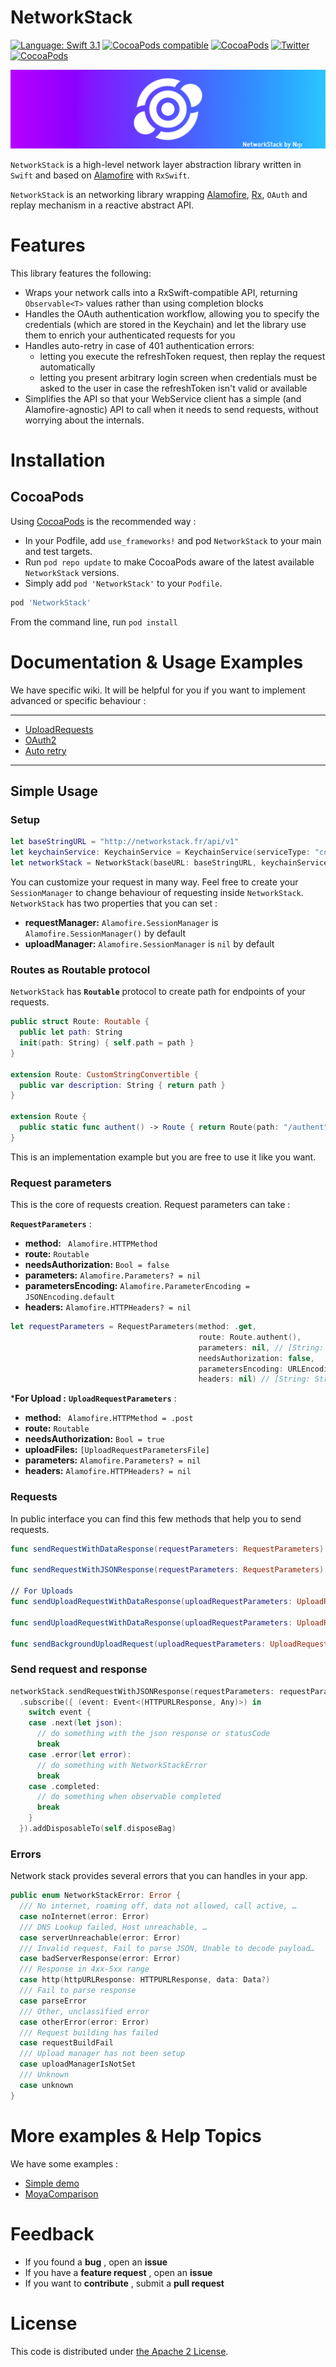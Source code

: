 NetworkStack
===========
[![Language: Swift 3.1](https://img.shields.io/badge/Swift-3.1-orange.svg?style=flat-square)](https://swift.org)
[![CocoaPods compatible](https://img.shields.io/cocoapods/v/NetworkStack.svg?style=flat-square)](https://cocoapods.org/pods/NetworkStack)
[![CocoaPods](https://img.shields.io/cocoapods/p/NetworkStack.svg?style=flat-square)]()
[![Twitter](https://img.shields.io/badge/twitter-@Niji_Digital-blue.svg?style=flat-square)](http://twitter.com/Niji_Digital)
[![CocoaPods](https://img.shields.io/cocoapods/l/NetworkStack.svg?style=flat-square)](LICENSE)

<img src="cover.png">

`NetworkStack` is a high-level network layer abstraction library written in `Swift` and based on [Alamofire](https://github.com/Alamofire/Alamofire) with `RxSwift`. 

`NetworkStack` is an networking library wrapping [Alamofire](https://github.com/Alamofire/Alamofire), [Rx](https://github.com/ReactiveX/RxSwift), `OAuth` and replay mechanism in a reactive abstract API.

# Features

This library features the following:

* Wraps your network calls into a RxSwift-compatible API, returning `Observable<T>` values rather than using completion blocks
* Handles the OAuth authentication workflow, allowing you to specify the credentials (which are stored in the Keychain) and let the library use them to enrich your authenticated requests for you
* Handles auto-retry in case of 401 authentication errors:
  * letting you execute the refreshToken request, then replay the request automatically
  * letting you present arbitrary login screen when credentials must be asked to the user in case the refreshToken isn't valid or available
* Simplifies the API so that your WebService client has a simple (and Alamofire-agnostic) API to call when it needs to send requests, without worrying about the internals.
 
# Installation
 
## CocoaPods

Using [CocoaPods](https://guides.cocoapods.org) is the recommended way :

- In your Podfile, add `use_frameworks!` and pod `NetworkStack` to your main and test targets.
- Run `pod repo update` to make CocoaPods aware of the latest available `NetworkStack` versions.
- Simply add `pod 'NetworkStack'` to your `Podfile`.

```ruby
pod 'NetworkStack'
```

From the command line, run `pod install`

# Documentation & Usage Examples
We have specific wiki. It will be helpful for you if you want to implement advanced or specific behaviour : 
 
---------------- 
 
- [UploadRequests](Documentation/UploadRequests.md)
- [OAuth2](Documentation/OAuth2)
- [Auto retry](Documentation/AutoRetry.md)
 
---------------- 

## Simple Usage

### Setup 
```swift
let baseStringURL = "http://networkstack.fr/api/v1"
let keychainService: KeychainService = KeychainService(serviceType: "com.networkstack.keychain")
let networkStack = NetworkStack(baseURL: baseStringURL, keychainService: keychainService)
```
You can customize your request in many way. Feel free to create your `SessionManager` to change behaviour of requesting inside `NetworkStack`. `NetworkStack` has two properties that you can set :

- **requestManager:** `Alamofire.SessionManager` is `Alamofire.SessionManager()` by default
- **uploadManager:**  `Alamofire.SessionManager` is `nil` by default

### Routes as Routable protocol
`NetworkStack` has **`Routable`** protocol to create path for endpoints of your requests.

```swift
public struct Route: Routable {
  public let path: String
  init(path: String) { self.path = path }
}

extension Route: CustomStringConvertible {
  public var description: String { return path }
}

extension Route {
  public static func authent() -> Route { return Route(path: "/authent") }
}
```

This is an implementation example but you are free to use it like you want.

### Request parameters
This is the core of requests creation. Request parameters can take : 

**`RequestParameters`** :

- **method:** ` Alamofire.HTTPMethod`
- **route:** `Routable`
- **needsAuthorization:** `Bool = false`
- **parameters:** `Alamofire.Parameters? = nil`
- **parametersEncoding:** `Alamofire.ParameterEncoding = JSONEncoding.default`
- **headers:** `Alamofire.HTTPHeaders? = nil`

```swift
let requestParameters = RequestParameters(method: .get,
                                          route: Route.authent(),
                                          parameters: nil, // [String: Any] type
                                          needsAuthorization: false,
                                          parametersEncoding: URLEncoding.httpBody,
                                          headers: nil) // [String: String] type
```

***For Upload :** **`UploadRequestParameters`** :

- **method:** ` Alamofire.HTTPMethod = .post`
- **route:** `Routable`
- **needsAuthorization:** `Bool = true`
- **uploadFiles:** `[UploadRequestParametersFile]`
- **parameters:** `Alamofire.Parameters? = nil`
- **headers:** `Alamofire.HTTPHeaders? = nil`


### Requests

In public interface you can find this few methods that help you to send requests.

```swift
func sendRequestWithDataResponse(requestParameters: RequestParameters) -> Observable<(HTTPURLResponse, Data)>

func sendRequestWithJSONResponse(requestParameters: RequestParameters) -> Observable<(HTTPURLResponse, Any)>

// For Uploads
func sendUploadRequestWithDataResponse(uploadRequestParameters: UploadRequestParameters) -> Observable<(HTTPURLResponse, Data)>

func sendUploadRequestWithDataResponse(uploadRequestParameters: UploadRequestParameters) -> Observable<(HTTPURLResponse, Any)>

func sendBackgroundUploadRequest(uploadRequestParameters: UploadRequestParameters) -> Observable<URLSessionTask>
```

### Send request and response
```swift
networkStack.sendRequestWithJSONResponse(requestParameters: requestParameters)
  .subscribe({ (event: Event<(HTTPURLResponse, Any)>) in
    switch event {
    case .next(let json):
      // do something with the json response or statusCode
      break
    case .error(let error):
      // do something with NetworkStackError
      break
    case .completed:
      // do something when observable completed
      break
    }
  }).addDisposableTo(self.disposeBag)
```

### Errors 
Network stack provides several errors that you can handles in your app.

```swift
public enum NetworkStackError: Error {
  /// No internet, roaming off, data not allowed, call active, …
  case noInternet(error: Error)
  /// DNS Lookup failed, Host unreachable, …
  case serverUnreachable(error: Error)
  /// Invalid request, Fail to parse JSON, Unable to decode payload…
  case badServerResponse(error: Error)
  /// Response in 4xx-5xx range
  case http(httpURLResponse: HTTPURLResponse, data: Data?)
  /// Fail to parse response
  case parseError
  /// Other, unclassified error
  case otherError(error: Error)
  /// Request building has failed
  case requestBuildFail
  /// Upload manager has not been setup
  case uploadManagerIsNotSet
  /// Unknown
  case unknown
}
```

# More examples & Help Topics
We have some examples :

- [Simple demo](Example/SimpleDemo/README.md)
- [MoyaComparison](Example/MoyaComparison/README.md)

# Feedback

- If you found a **bug** , open an **issue** 
- If you have a **feature request** , open an **issue** 
- If you want to **contribute** , submit a **pull request** 

# License

This code is distributed under [the Apache 2 License](LICENSE).